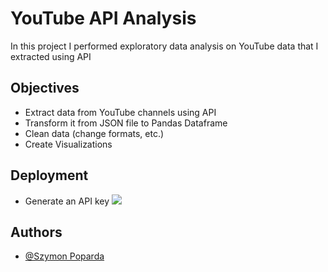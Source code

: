 # YouTube API Analysis

In this project I performed exploratory data analysis on YouTube data that I extracted using API




## Objectives

- Extract data from YouTube channels using API
- Transform it from JSON file to Pandas Dataframe
- Clean data (change formats, etc.)
- Create Visualizations




## Deployment

- Generate an API key
![](images/yt%api.png)


## Authors

- [@Szymon Poparda](https://www.github.com/octokatherine)

